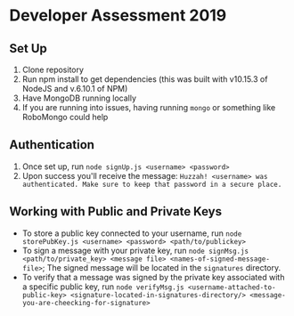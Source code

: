 # Developer Assessment 2019

## Set Up
1. Clone repository
2. Run npm install to get dependencies (this was built with v10.15.3 of NodeJS and v.6.10.1 of NPM)
3. Have MongoDB running locally
4. If you are running into issues, having running `mongo` or something like RoboMongo could help

## Authentication
1. Once set up, run `node signUp.js <username> <password>`
2. Upon success you'll receive the message: `Huzzah! <username> was authenticated. Make sure to keep that password in a secure place.`

## Working with Public and Private Keys

* To store a public key connected to your username, run `node storePubKey.js <username> <password> <path/to/publickey>`
* To sign a message with your private key, run `node signMsg.js <path/to/private_key> <message file> <names-of-signed-message-file>`; The signed message will be located in the `signatures` directory.
* To verify that a message was signed by the private key associated with a specific public key, run `node verifyMsg.js <username-attached-to-public-key> <signature-located-in-signatures-directory/> <message-you-are-cheecking-for-signature>`



